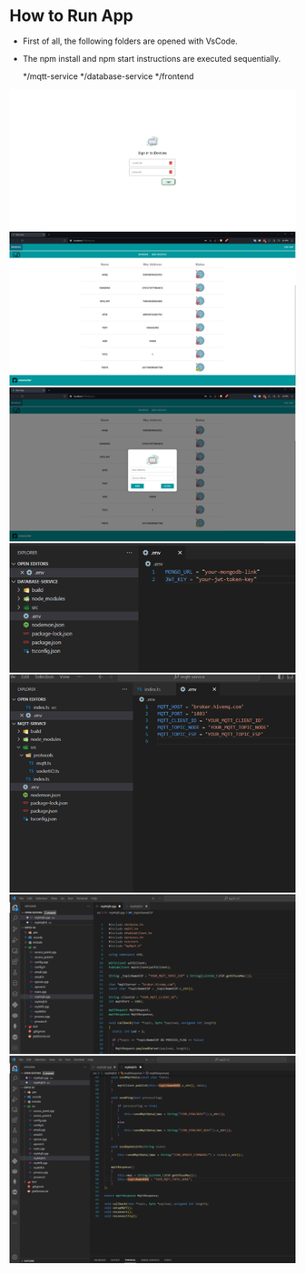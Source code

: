 

# How to Run App

- First of all, the following folders are opened with VsCode.
- The npm install and npm start instructions are executed sequentially.
  
  */mqtt-service
  */database-service
  */frontend

  
<img src="https://github.com/enesvardar/react-mqtt-template/blob/main/img/1.png"/>

<img src="https://github.com/enesvardar/react-mqtt-template/blob/main/img/2.png"/>

<img src="https://github.com/enesvardar/react-mqtt-template/blob/main/img/3.png"/>

<img src="https://github.com/enesvardar/react-mqtt-template/blob/main/img/4.png"/>

<img src="https://github.com/enesvardar/react-mqtt-template/blob/main/img/5.png"/>

<img src="https://github.com/enesvardar/react-mqtt-template/blob/main/img/6.png"/>

<img src="https://github.com/enesvardar/react-mqtt-template/blob/main/img/7.png"/>
